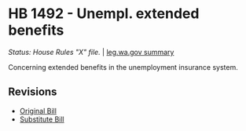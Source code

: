 # HB 1492 - Unempl. extended benefits
*Status: House Rules "X" file.* | [leg.wa.gov summary](https://app.leg.wa.gov/billsummary?BillNumber=1492&Year=2021)

Concerning extended benefits in the unemployment insurance system.

## Revisions
* [Original Bill](1/)
* [Substitute Bill](S/)